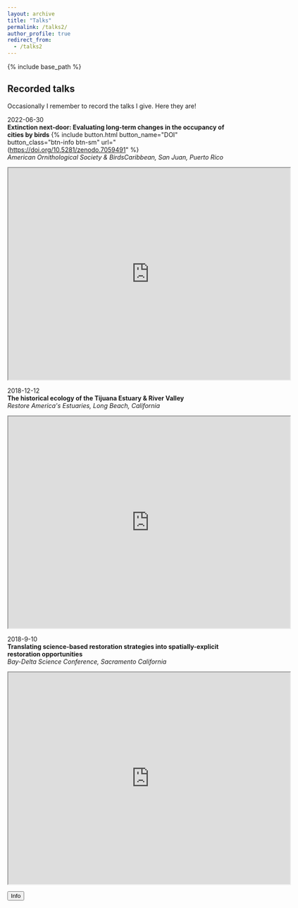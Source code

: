 ```yaml
---
layout: archive
title: "Talks"
permalink: /talks2/
author_profile: true
redirect_from:
  - /talks2
---
```


{% include base_path %}

## Recorded talks

Occasionally I remember to record the talks I give. Here they are!

2022-06-30  
**Extinction next-door: Evaluating long-term changes in the occupancy of cities by birds** {% include button.html button_name="DOI" button_class="btn-info btn-sm" url="(https://doi.org/10.5281/zenodo.7059491" %}  
*American Ornithological Society & BirdsCaribbean, San Juan, Puerto Rico*  
<iframe src="https://drive.google.com/file/d/17wn1oFZ4TNNZkaj2Xmyz39pND1os8C6S/preview" width="640" height="480" allow="autoplay"></iframe>  

2018-12-12  
**The historical ecology of the Tijuana Estuary & River Valley**  
*Restore America's Estuaries, Long Beach, California*  
<iframe src="https://drive.google.com/file/d/1BtJYkuLoWEMlz00dXuVZYOZbtq1_V1-T/preview" width="640" height="480" allow="autoplay"></iframe>  

2018-9-10  
**Translating science-based restoration strategies into spatially-explicit restoration opportunities**  
*Bay-Delta Science Conference, Sacramento California*  
<iframe src="https://drive.google.com/file/d/1HCjS24jJr5qcf9GeiOAqUkWcEfyXNJ7B/preview" width="640" height="480" allow="autoplay"></iframe>  

<button type="button" class="btn btn-outline-info">Info</button>
